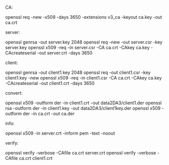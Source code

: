CA:

openssl req -new -x509 -days 3650 -extensions v3_ca -keyout ca.key -out ca.crt

server:

openssl genrsa -out server.key 2048
openssl req -new -out server.csr -key server.key
openssl x509 -req -in server.csr -CA ca.crt -CAkey ca.key -CAcreateserial -out server.crt -days 3650

client:

openssl genrsa  -out client1.key 2048
openssl req -out client1.csr -key client1.key -new
openssl x509 -req -in client1.csr -CA ca.crt -CAkey ca.key -CAcreateserial -out client1.crt -days 3650

convert:

openssl x509 -outform der -in client1.crt -out data2DA3/client1.der
openssl rsa -outform der -in client1.key -out data2DA3/client1key.der
openssl x509 -outform der -in ca.crt -out ca.der

info:

openssl x509 -in server.crt -inform pem -text -noout

verify:

openssl verify -verbose -CAfile ca.crt server.crt
openssl verify -verbose -CAfile ca.crt client1.crt
